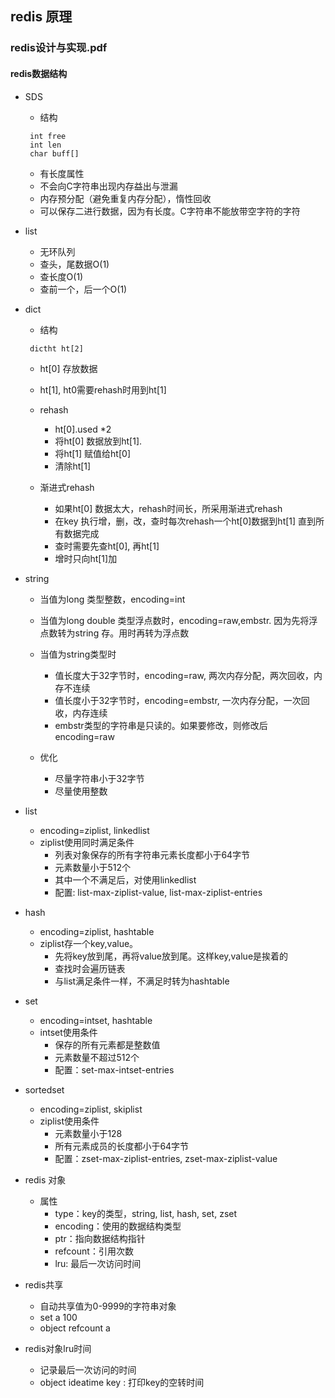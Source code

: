 ## redis 原理 



### redis设计与实现.pdf
#### redis数据结构
 * SDS
   + 结构
   ``` 
    int free
    int len
    char buff[]
   ```
   + 有长度属性
   + 不会向C字符串出现内存益出与泄漏
   + 内存预分配（避免重复内存分配），惰性回收
   + 可以保存二进行数据，因为有长度。C字符串不能放带空字符的字符
   
 * list
   + 无环队列
   + 查头，尾数据O(1)
   + 查长度O(1)
   + 查前一个，后一个O(1)
   
 * dict
   + 结构
   ``` 
    dictht ht[2]
   ```
   + ht[0] 存放数据
   + ht[1], ht0需要rehash时用到ht[1]
   + rehash
     + ht[0].used *2
     + 将ht[0] 数据放到ht[1]. 
     + 将ht[1] 赋值给ht[0]
     + 清除ht[1]
     
   + 渐进式rehash
     + 如果ht[0] 数据太大，rehash时间长，所采用渐进式rehash
     + 在key 执行增，删，改，查时每次rehash一个ht[0]数据到ht[1] 直到所有数据完成
     + 查时需要先查ht[0], 再ht[1]
     + 增时只向ht[1]加
     
 * string
   + 当值为long 类型整数，encoding=int
   + 当值为long double 类型浮点数时，encoding=raw,embstr. 因为先将浮点数转为string 存。用时再转为浮点数
   + 当值为string类型时
     + 值长度大于32字节时，encoding=raw, 两次内存分配，两次回收，内存不连续
     + 值长度小于32字节时，encoding=embstr, 一次内存分配，一次回收，内存连续
     + embstr类型的字符串是只读的。如果要修改，则修改后encoding=raw
    
   + 优化
     + 尽量字符串小于32字节
     + 尽量使用整数
     
 * list
   + encoding=ziplist, linkedlist
   + ziplist使用同时满足条件
     - 列表对象保存的所有字符串元素长度都小于64字节
     - 元素数量小于512个
     - 其中一个不满足后，对使用linkedlist
     - 配置: list-max-ziplist-value, list-max-ziplist-entries
     
 * hash
   + encoding=ziplist, hashtable
   + ziplist存一个key,value。
     - 先将key放到尾，再将value放到尾。这样key,value是挨着的
     - 查找时会遍历链表
     - 与list满足条件一样，不满足时转为hashtable
     
 * set
   + encoding=intset, hashtable
   + intset使用条件
     - 保存的所有元素都是整数值
     - 元素数量不超过512个
     - 配置：set-max-intset-entries
     
 * sortedset
   + encoding=ziplist, skiplist
   + ziplist使用条件 
     - 元素数量小于128
     - 所有元素成员的长度都小于64字节
     - 配置：zset-max-ziplist-entries, zset-max-ziplist-value
 * redis 对象 
   + 属性
     - type：key的类型，string, list, hash, set, zset
     - encoding：使用的数据结构类型
     - ptr：指向数据结构指针
     - refcount：引用次数 
     - lru: 最后一次访问时间
 * redis共享 
   + 自动共享值为0-9999的字符串对象
   + set a 100
   + object refcount a
   
 * redis对象lru时间
   + 记录最后一次访问的时间
   + object ideatime key : 打印key的空转时间
     